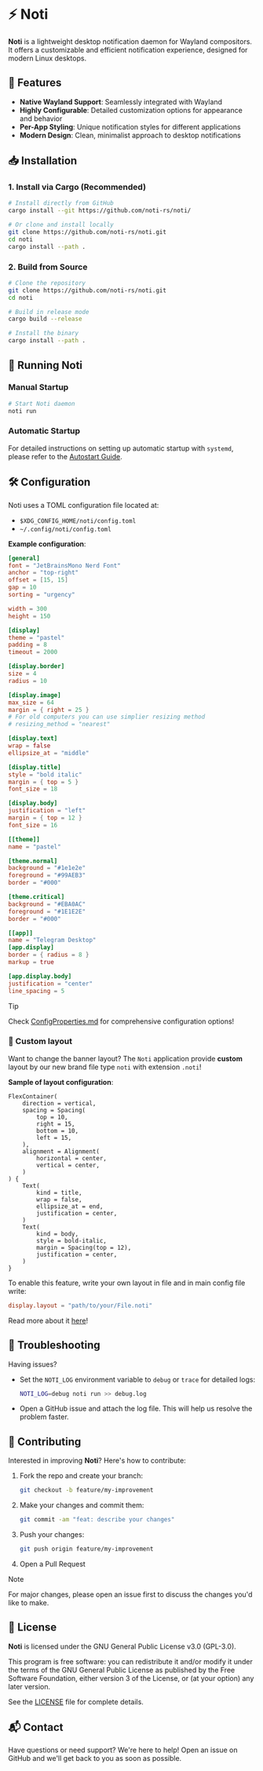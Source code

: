 # :zap: Noti

**Noti** is a lightweight desktop notification daemon for Wayland compositors. It offers a customizable and efficient notification experience, designed for modern Linux desktops.

## :star2: Features

- **Native Wayland Support**: Seamlessly integrated with Wayland
- **Highly Configurable**: Detailed customization options for appearance and behavior
- **Per-App Styling**: Unique notification styles for different applications
- **Modern Design**: Clean, minimalist approach to desktop notifications

## :inbox_tray: Installation

### 1. Install via Cargo (Recommended)

```bash
# Install directly from GitHub
cargo install --git https://github.com/noti-rs/noti/

# Or clone and install locally
git clone https://github.com/noti-rs/noti.git
cd noti
cargo install --path .
```

### 2. Build from Source

```bash
# Clone the repository
git clone https://github.com/noti-rs/noti.git
cd noti

# Build in release mode
cargo build --release

# Install the binary
cargo install --path .
```

## :rocket: Running Noti

### Manual Startup

```bash
# Start Noti daemon
noti run
```

### Automatic Startup

For detailed instructions on setting up automatic startup with `systemd`, please refer to the [Autostart Guide](docs/Autostart.md).

## :hammer_and_wrench: Configuration

Noti uses a TOML configuration file located at:

- `$XDG_CONFIG_HOME/noti/config.toml`
- `~/.config/noti/config.toml`

**Example configuration**:

```toml
[general]
font = "JetBrainsMono Nerd Font"
anchor = "top-right"
offset = [15, 15]
gap = 10
sorting = "urgency"

width = 300
height = 150

[display]
theme = "pastel"
padding = 8
timeout = 2000

[display.border]
size = 4
radius = 10

[display.image]
max_size = 64
margin = { right = 25 }
# For old computers you can use simplier resizing method
# resizing_method = "nearest"

[display.text]
wrap = false
ellipsize_at = "middle"

[display.title]
style = "bold italic"
margin = { top = 5 }
font_size = 18

[display.body]
justification = "left"
margin = { top = 12 }
font_size = 16

[[theme]]
name = "pastel"

[theme.normal]
background = "#1e1e2e"
foreground = "#99AEB3"
border = "#000"

[theme.critical]
background = "#EBA0AC"
foreground = "#1E1E2E"
border = "#000"

[[app]]
name = "Telegram Desktop"
[app.display]
border = { radius = 8 }
markup = true

[app.display.body]
justification = "center"
line_spacing = 5
```

> [!TIP]
> Check [ConfigProperties.md](docs/ConfigProperties.md) for comprehensive configuration options!

### :wrench: Custom layout

Want to change the banner layout? The `Noti` application provide **custom** layout by
our new brand file type `noti` with extension `.noti`!

**Sample of layout configuration**:

```noti
FlexContainer(
    direction = vertical,
    spacing = Spacing(
        top = 10,
        right = 15,
        bottom = 10,
        left = 15,
    ),
    alignment = Alignment(
        horizontal = center,
        vertical = center,
    )
) {
    Text(
        kind = title,
        wrap = false,
        ellipsize_at = end,
        justification = center,
    )
    Text(
        kind = body,
        style = bold-italic,
        margin = Spacing(top = 12),
        justification = center,
    )
}
```

To enable this feature, write your own layout in file and in main config file
write:

```toml
display.layout = "path/to/your/File.noti"
```

Read more about it [here](./docs/Filetype.md)!

## :bug: Troubleshooting

Having issues?

- Set the `NOTI_LOG` environment variable to `debug` or `trace` for detailed logs:

  ```bash
  NOTI_LOG=debug noti run >> debug.log
  ```

- Open a GitHub issue and attach the log file. This will help us resolve the problem faster.

## :handshake: Contributing

Interested in improving **Noti**? Here's how to contribute:

1. Fork the repo and create your branch:

   ```bash
   git checkout -b feature/my-improvement
   ```

2. Make your changes and commit them:

   ```bash
   git commit -am "feat: describe your changes"
   ```

3. Push your changes:

   ```bash
   git push origin feature/my-improvement
   ```

4. Open a Pull Request

> [!NOTE]
> For major changes, please open an issue first to discuss the changes you'd like to make.

## 📄 License

**Noti** is licensed under the GNU General Public License v3.0 (GPL-3.0).

This program is free software: you can redistribute it and/or modify it under the terms of the GNU General Public License as published by the Free Software Foundation, either version 3 of the License, or (at your option) any later version.

See the [LICENSE](LICENSE) file for complete details.

## 📬 Contact

Have questions or need support? We're here to help! Open an issue on GitHub and we'll get back to you as soon as possible.
